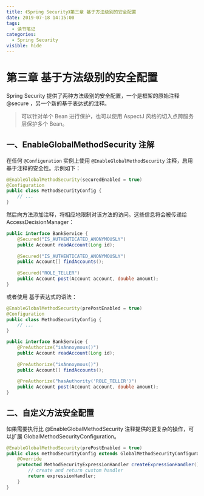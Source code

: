 ```yaml
---
title: 《Spring Security》第三章 基于方法级别的安全配置
date: 2019-07-18 14:15:00
tags: 
  - 读书笔记
categories:
  - Spring Security
visible: hide
---
```


# 第三章 基于方法级别的安全配置

Spring Security 提供了两种方法级别的安全配置，一个是框架的原始注释 @secure ，另一个新的基于表达式的注释。

> 可以针对单个 Bean 进行保护，也可以使用 AspectJ 风格的切入点跨服务层保护多个 Bean。

## 一、EnableGlobalMethodSecurity 注解

在任何 `@Configuration` 实例上使用 `@EnableGlobalMethodSecurity` 注释，启用基于注释的安全性。示例如下：

```java
@EnableGlobalMethodSecurity(securedEnabled = true)
@Configuration
public class MethodSecurityConfig {
    // ...
}
```

然后向方法添加注释，将相应地限制对该方法的访问。这些信息将会被传递给 AccessDecisionManager：

```java
public interface BankService {
    @Secured("IS_AUTHENTICATED_ANONYMOUSLY")
    public Account readAccount(Long id);
    
    @Secured("IS_AUTHENTICATED_ANONYMOUSLY")
    public Account[] findAccounts();
    
    @Secured("ROLE_TELLER")
    public Account post(Account account, double amount);
}
```

或者使用 基于表达式的语法：

```java
@EnableGlobalMethodSecurity(prePostEnabled = true)
@Configuration
public class MethodSecurityConfig {
    // ...
}
```

```java
public interface BankService {
    @PreAuthorize("isAnnoymous()")
    public Account readAccount(Long id);
    
    @PreAuthorize("isAnnoymous()")
    public Account[] findAccounts();
    
    @PreAuthorize("hasAuthority('ROLE_TELLER')")
    public Account post(Account account, double amount);
}
```

## 二、自定义方法安全配置

如果需要执行比 @EnableGlobalMethodSecurity 注释提供的更复杂的操作，可以扩展 GlobalMethodSecurityConfiguration。

```java
@EnableGlobalMethodSecurity(prePostEnabled = true)
public class methodSecurityConfig extends GlobalMethodSecurityConfiguration {
    @Override
    protected MethodSecurityExpressionHandler createExpressionHandler(){
        // create and return custom handler
        return expressionHandler;
    }
}
```

